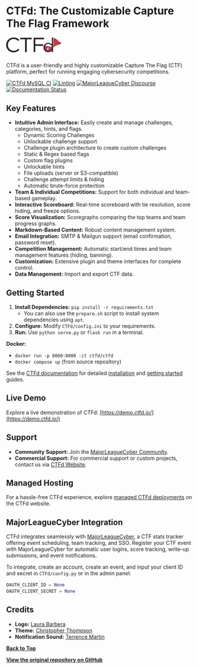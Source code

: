 # CTFd: The Customizable Capture The Flag Framework

[<img src="https://github.com/CTFd/CTFd/blob/master/CTFd/themes/core/static/img/logo.png?raw=true" alt="CTFd Logo" width="150">](https://github.com/CTFd/CTFd)

CTFd is a user-friendly and highly customizable Capture The Flag (CTF) platform, perfect for running engaging cybersecurity competitions.

[![CTFd MySQL CI](https://github.com/CTFd/CTFd/workflows/CTFd%20MySQL%20CI/badge.svg?branch=master)](https://github.com/CTFd/CTFd/actions)
[![Linting](https://github.com/CTFd/CTFd/workflows/Linting/badge.svg?branch=master)](https://github.com/CTFd/CTFd/actions)
[![MajorLeagueCyber Discourse](https://img.shields.io/discourse/status?server=https%3A%2F%2Fcommunity.majorleaguecyber.org%2F)](https://community.majorleaguecyber.org/)
[![Documentation Status](https://api.netlify.com/api/v1/badges/6d10883a-77bb-45c1-a003-22ce1284190e/deploy-status)](https://docs.ctfd.io)

## Key Features

*   **Intuitive Admin Interface:** Easily create and manage challenges, categories, hints, and flags.
    *   Dynamic Scoring Challenges
    *   Unlockable challenge support
    *   Challenge plugin architecture to create custom challenges
    *   Static & Regex based flags
    *   Custom flag plugins
    *   Unlockable hints
    *   File uploads (server or S3-compatible)
    *   Challenge attempt limits & hiding
    *   Automatic brute-force protection
*   **Team & Individual Competitions:** Support for both individual and team-based gameplay.
*   **Interactive Scoreboard:** Real-time scoreboard with tie resolution, score hiding, and freeze options.
*   **Score Visualization:** Scoregraphs comparing the top teams and team progress graphs.
*   **Markdown-Based Content:** Robust content management system.
*   **Email Integration:** SMTP & Mailgun support (email confirmation, password reset).
*   **Competition Management:** Automatic start/end times and team management features (hiding, banning).
*   **Customization:** Extensive plugin and theme interfaces for complete control.
*   **Data Management:** Import and export CTF data.

## Getting Started

1.  **Install Dependencies:** `pip install -r requirements.txt`
    *   You can also use the `prepare.sh` script to install system dependencies using `apt`.
2.  **Configure:** Modify `CTFd/config.ini` to your requirements.
3.  **Run:** Use `python serve.py` or `flask run` in a terminal.

**Docker:**

*   `docker run -p 8000:8000 -it ctfd/ctfd`
*   `docker compose up` (from source repository)

See the [CTFd documentation](https://docs.ctfd.io/) for detailed [installation](https://docs.ctfd.io/docs/deployment/installation) and [getting started](https://docs.ctfd.io/tutorials/getting-started/) guides.

## Live Demo

Explore a live demonstration of CTFd: [https://demo.ctfd.io/](https://demo.ctfd.io/)

## Support

*   **Community Support:** Join the [MajorLeagueCyber Community](https://community.majorleaguecyber.org/).
*   **Commercial Support:** For commercial support or custom projects, contact us via [CTFd Website](https://ctfd.io/contact/).

## Managed Hosting

For a hassle-free CTFd experience, explore [managed CTFd deployments](https://ctfd.io/) on the CTFd website.

## MajorLeagueCyber Integration

CTFd integrates seamlessly with [MajorLeagueCyber](https://majorleaguecyber.org/), a CTF stats tracker offering event scheduling, team tracking, and SSO.  Register your CTF event with MajorLeagueCyber for automatic user logins, score tracking, write-up submissions, and event notifications.

To integrate, create an account, create an event, and input your client ID and secret in `CTFd/config.py` or in the admin panel:

```python
OAUTH_CLIENT_ID = None
OAUTH_CLIENT_SECRET = None
```

## Credits

*   **Logo:** [Laura Barbera](http://www.laurabb.com/)
*   **Theme:** [Christopher Thompson](https://github.com/breadchris)
*   **Notification Sound:** [Terrence Martin](https://soundcloud.com/tj-martin-composer)

**[Back to Top](#ctfd-the-customizable-capture-the-flag-framework)**

**[View the original repository on GitHub](https://github.com/CTFd/CTFd)**